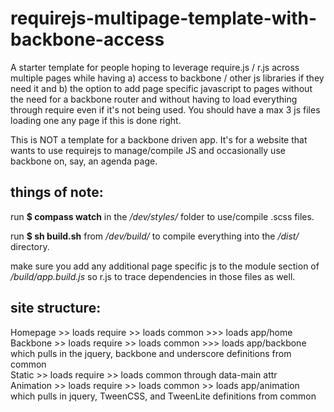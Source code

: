 requirejs-multipage-template-with-backbone-access
=================================================

A starter template for people hoping to leverage require.js / r.js across multiple pages while having a) access to backbone / other js libraries if they need it and b) the option to add page specific javascript to pages without the need for a backbone router and without having to load everything through require even if it's not being used.  You should have a max 3 js files loading one any page if this is done right.

This is NOT a template for a backbone driven app.  It's for a website that wants to use requirejs to manage/compile JS and occasionally use backbone on, say, an agenda page.  

things of note:
---------------

run **$ compass watch** in the */dev/styles/* folder to use/compile .scss files.

run **$ sh build.sh** from */dev/build/* to compile everything into the */dist/* directory.

make sure you add any additional page specific js to the module section of */build/app.build.js* so r.js to trace dependencies in those files as well.

site structure:
---------------

Homepage >> loads require >> loads common >>> loads app/home  
Backbone >> loads require >> loads common >>> loads app/backbone which pulls in the jquery, backbone and underscore definitions from common  
Static >> loads require >> loads common through data-main attr  
Animation >> loads require >> loads common >> loads app/animation which pulls in jquery, TweenCSS, and TweenLite definitions from common  